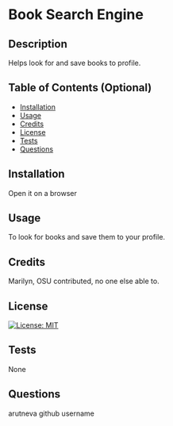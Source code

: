 # Book Search Engine

  ## Description
  
Helps look for and save books to profile.
  
  ## Table of Contents (Optional)
  
  - [Installation](#installation)
  - [Usage](#usage)
  - [Credits](#credits)
  - [License](#license)
  - [Tests](#tests)
  - [Questions](#questions)
  
  ## Installation
  
Open it on a browser
  
  ## Usage
  
To look for books and save them to your profile.
  
  
  ## Credits
  
Marilyn, OSU contributed, no one else able to.
  
  ## License

  [![License: MIT](https://img.shields.io/badge/License-MIT-yellow.svg)](https://opensource.org/licenses/MIT)
  
  
  ## Tests

  None

  ## Questions

  arutneva github username

